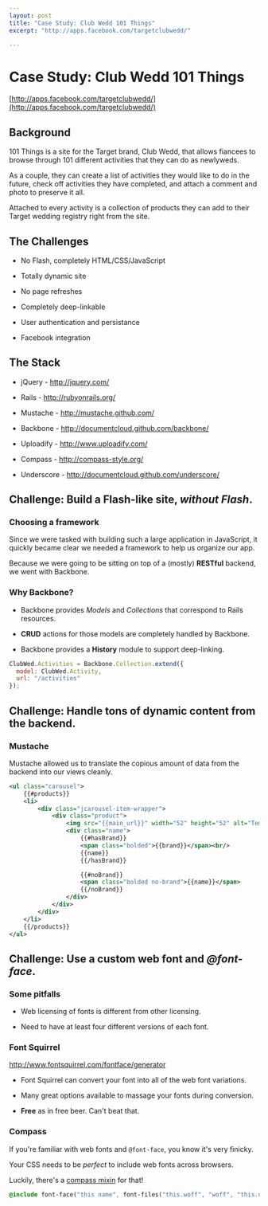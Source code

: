 ```yaml
---
layout: post
title: "Case Study: Club Wedd 101 Things"
excerpt: "http://apps.facebook.com/targetclubwedd/"

---
```


# Case Study: Club Wedd 101 Things

[http://apps.facebook.com/targetclubwedd/](http://apps.facebook.com/targetclubwedd/)

## Background

101 Things is a site for the Target brand, Club Wedd, that allows fiancees to browse through 101 different activities that they can do as newlyweds. 

As a couple, they can create a list of activities they would like to do in the future, check off activities they have completed, and attach a comment and photo to preserve it all. 

Attached to every activity is a collection of products they can add to their Target wedding registry right from the site.

## The Challenges

- No Flash, completely HTML/CSS/JavaScript

- Totally dynamic site

- No page refreshes

- Completely deep-linkable

- User authentication and persistance

- Facebook integration

## The Stack

- jQuery - http://jquery.com/

- Rails - http://rubyonrails.org/

- Mustache - http://mustache.github.com/

- Backbone - http://documentcloud.github.com/backbone/

- Uploadify - http://www.uploadify.com/

- Compass - http://compass-style.org/

- Underscore - http://documentcloud.github.com/underscore/

## Challenge: Build a Flash-like site, *without Flash*.

### Choosing a framework

Since we were tasked with building such a large application in JavaScript, it quickly became clear we needed a framework to help us organize our app. 

Because we were going to be sitting on top of a (mostly) **RESTful** backend, we went with Backbone.

### Why Backbone?

- Backbone provides *Models* and *Collections* that correspond to Rails resources.

- **CRUD** actions for those models are completely handled by Backbone.

- Backbone provides a **History** module to support deep-linking.

~~~~javascript
ClubWed.Activities = Backbone.Collection.extend({
  model: ClubWed.Activity,
  url: "/activities"
});
~~~~

## Challenge: Handle **tons** of dynamic content from the backend.

### Mustache

Mustache allowed us to translate the copious amount of data from the backend into our views cleanly.

~~~~xml
<ul class="carousel">
	{{#products}}
	<li>
		<div class="jcarousel-item-wrapper">
			<div class="product">      
				<img src="{{main_url}}" width="52" height="52" alt="Temp Product Icon">
				<div class="name">    
					{{#hasBrand}}
					<span class="bolded">{{brand}}</span><br/>
					{{name}}
					{{/hasBrand}}

					{{#noBrand}}
					<span class="bolded no-brand">{{name}}</span>
					{{/noBrand}}   
				</div>   
			</div>
		</div>
	</li>
	{{/products}}
</ul>
~~~~

## Challenge: Use a custom web font and *@font-face*.

### Some pitfalls

- Web licensing of fonts is different from other licensing.

- Need to have at least four different versions of each font.

### Font Squirrel

http://www.fontsquirrel.com/fontface/generator

- Font Squirrel can convert your font into all of the web font variations.

- Many great options available to massage your fonts during conversion.

- **Free** as in free beer. Can't beat that.

### Compass

If you're familiar with web fonts and `@font-face`, you know it's very finicky.

Your CSS needs to be *perfect* to include web fonts across browsers.

Luckily, there's a [compass mixin](http://compass-style.org/reference/compass/css3/font_face/#mixin-font-face) for that!

~~~~css
@include font-face("this name", font-files("this.woff", "woff", "this.otf", "opentype"), "this.eot")
~~~~